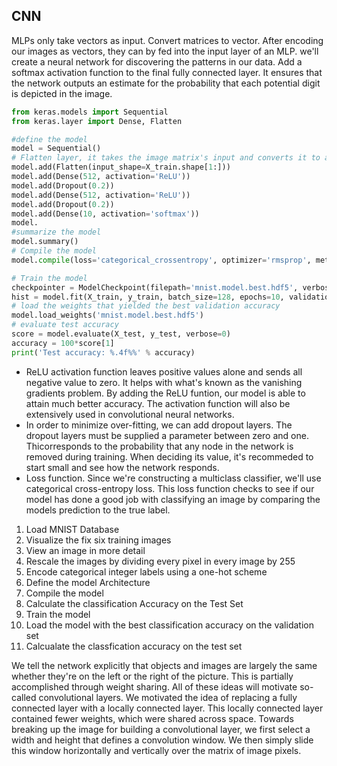 ## CNN

MLPs only take vectors as input. Convert matrices to vector. After encoding our images as vectors, they can by fed into the input layer of an MLP.
we'll create a neural network for discovering the patterns in our data.
Add a softmax activation function to the final fully connected layer. It ensures that the network outputs an estimate for the probability that each potential digit is depicted in the image.

```python
from keras.models import Sequential
from keras.layer import Dense, Flatten

#define the model 
model = Sequential()
# Flatten layer, it takes the image matrix's input and converts it to a vector 
model.add(Flatten(input_shape=X_train.shape[1:]))
model.add(Dense(512, activation='ReLU'))
model.add(Dropout(0.2))
model.add(Dense(512, activation='ReLU'))
model.add(Dropout(0.2))
model.add(Dense(10, activation='softmax'))
model.
#summarize the model
model.summary()
# Compile the model
model.compile(loss='categorical_crossentropy', optimizer='rmsprop', metrics=['accuracy'])

# Train the model 
checkpointer = ModelCheckpoint(filepath='mnist.model.best.hdf5', verbose=1, save_best_only=True)
hist = model.fit(X_train, y_train, batch_size=128, epochs=10, validation_split=0.2, callbacks=[checkpointer], verbose=1, shuffle=True)
# load the weights that yielded the best validation accuracy
model.load_weights('mnist.model.best.hdf5')
# evaluate test accuracy 
score = model.evaluate(X_test, y_test, verbose=0)
accuracy = 100*score[1]
print('Test accuracy: %.4f%%' % accuracy)
```

* ReLU activation function leaves positive values alone and sends all negative value to zero. It helps with what's known as the vanishing gradients problem. By adding the ReLU funtion, our model is able to attain much better accuracy. The activation function will also be extensively used in convolutional neural networks. 
* In order to minimize over-fitting, we can add dropout layers. The dropout layers must be supplied a parameter between zero and one. Thicorresponds to the probability that any node in the network is removed during training. When deciding its value, it's recommeded to start small and see how the network responds.
* Loss function. Since we're constructing a multiclass classifier, we'll use categorical cross-entropy loss. This loss function checks to see if our model has done a good job with classifying an image by comparing the models prediction to the true label.
1. Load MNIST Database
2. Visualize the fix six training images
3. View an image in more detail
4. Rescale the images by dividing every pixel in every image by 255
5. Encode categorical integer labels using a one-hot scheme
6. Define the model Architecture
7. Compile the model
8. Calculate the classification Accuracy on the Test Set
9. Train the model
10. Load the model with the best classification accuracy on the validation set
11. Calcualate the classfication accuracy on the test set

We tell the network explicitly that objects and images are largely the same whether they're on the left or the right of the picture. This is partially accomplished through weight sharing. All of these ideas will motivate so-called convolutional layers. We motivated the idea of replacing a fully connected layer with a locally connected layer. This locally connected layer contained fewer weights, which were shared across space. 
Towards breaking up the image for building a convolutional layer, we first select a width and height that defines a convolution window. We then simply slide this window horizontally and vertically over the matrix of image pixels.


